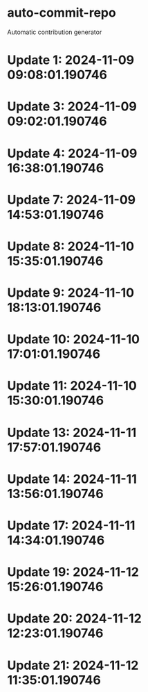 # auto-commit-repo

Automatic contribution generator

# Update 1: 2024-11-09 09:08:01.190746

# Update 3: 2024-11-09 09:02:01.190746

# Update 4: 2024-11-09 16:38:01.190746

# Update 7: 2024-11-09 14:53:01.190746

# Update 8: 2024-11-10 15:35:01.190746

# Update 9: 2024-11-10 18:13:01.190746

# Update 10: 2024-11-10 17:01:01.190746

# Update 11: 2024-11-10 15:30:01.190746

# Update 13: 2024-11-11 17:57:01.190746

# Update 14: 2024-11-11 13:56:01.190746

# Update 17: 2024-11-11 14:34:01.190746

# Update 19: 2024-11-12 15:26:01.190746

# Update 20: 2024-11-12 12:23:01.190746

# Update 21: 2024-11-12 11:35:01.190746
